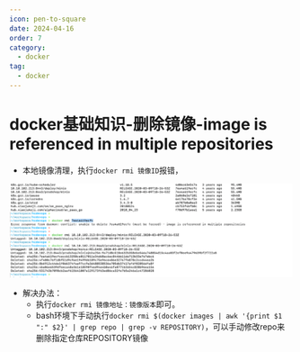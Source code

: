 ```yaml
---
icon: pen-to-square
date: 2024-04-16
order: 7
category:
  - docker
tag:
  - docker
---
```

# docker基础知识-删除镜像-image is referenced in multiple repositories

- 本地镜像清理，执行`docker rmi 镜像ID`报错，

![image-20240410201808890](images/image-20240410201808890.png)

- 解决办法：
  - 执行`docker rmi 镜像地址：镜像版本`即可。
  - bash环境下手动执行`docker rmi $(docker images | awk '{print $1 ":" $2}' | grep repo | grep -v REPOSITORY)`，可以手动修改repo来删除指定仓库REPOSITORY镜像